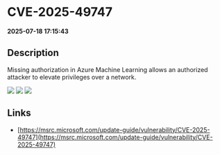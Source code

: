 # CVE-2025-49747

**2025-07-18 17:15:43**

## Description
Missing authorization in Azure Machine Learning allows an authorized attacker to elevate privileges over a network.

![](https://img.shields.io/static/v1?label=Score&message=9.9&color=red)
![](https://img.shields.io/static/v1?label=Severity&message=CRITICAL&color=red)
![](https://img.shields.io/static/v1?label=CWE&message=Auth&color=green)

## Links
- [https://msrc.microsoft.com/update-guide/vulnerability/CVE-2025-49747](https://msrc.microsoft.com/update-guide/vulnerability/CVE-2025-49747)
